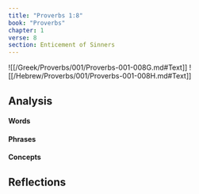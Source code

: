 ```yaml
---
title: "Proverbs 1:8"
book: "Proverbs"
chapter: 1
verse: 8
section: Enticement of Sinners
---
```

![[/Greek/Proverbs/001/Proverbs-001-008G.md#Text]]
![[/Hebrew/Proverbs/001/Proverbs-001-008H.md#Text]]

## Analysis

#### Words

#### Phrases

#### Concepts

## Reflections
